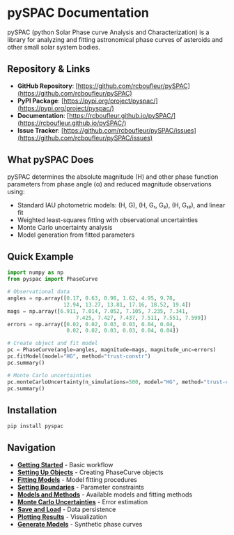 # pySPAC Documentation

pySPAC (python Solar Phase curve Analysis and Characterization) is a library for analyzing and fitting astronomical phase curves of asteroids and other small solar system bodies.

## Repository & Links

- **GitHub Repository**: [https://github.com/rcboufleur/pySPAC](https://github.com/rcboufleur/pySPAC)
- **PyPI Package**: [https://pypi.org/project/pyspac/](https://pypi.org/project/pyspac/)
- **Documentation**: [https://rcboufleur.github.io/pySPAC/](https://rcboufleur.github.io/pySPAC/)
- **Issue Tracker**: [https://github.com/rcboufleur/pySPAC/issues](https://github.com/rcboufleur/pySPAC/issues)

## What pySPAC Does

pySPAC determines the absolute magnitude (H) and other phase function parameters from phase angle (α) and reduced magnitude observations using:

- Standard IAU photometric models: (H, G), (H, G₁, G₂), (H, G₁₂), and linear fit
- Weighted least-squares fitting with observational uncertainties
- Monte Carlo uncertainty analysis
- Model generation from fitted parameters

## Quick Example

```python
import numpy as np
from pyspac import PhaseCurve

# Observational data
angles = np.array([0.17, 0.63, 0.98, 1.62, 4.95, 9.78,
                  12.94, 13.27, 13.81, 17.16, 18.52, 19.4])
mags = np.array([6.911, 7.014, 7.052, 7.105, 7.235, 7.341,
                      7.425, 7.427, 7.437, 7.511, 7.551, 7.599])
errors = np.array([0.02, 0.02, 0.03, 0.03, 0.04, 0.04,
                   0.02, 0.02, 0.03, 0.03, 0.04, 0.04])

# Create object and fit model
pc = PhaseCurve(angle=angles, magnitude=mags, magnitude_unc=errors)
pc.fitModel(model="HG", method="trust-constr")
pc.summary()

# Monte Carlo uncertainties
pc.monteCarloUncertainty(n_simulations=500, model="HG", method="trust-constr")
pc.summary()
```

## Installation

```bash
pip install pyspac
```

## Navigation

- **[Getting Started](getting-started.md)** - Basic workflow
- **[Setting Up Objects](setup-objects.md)** - Creating PhaseCurve objects
- **[Fitting Models](fitting-models.md)** - Model fitting procedures
- **[Setting Boundaries](boundaries.md)** - Parameter constraints
- **[Models and Methods](models-methods.md)** - Available models and fitting methods
- **[Monte Carlo Uncertainties](uncertainties.md)** - Error estimation
- **[Save and Load](save-load.md)** - Data persistence
- **[Plotting Results](plotting.md)** - Visualization
- **[Generate Models](generate-models.md)** - Synthetic phase curves
